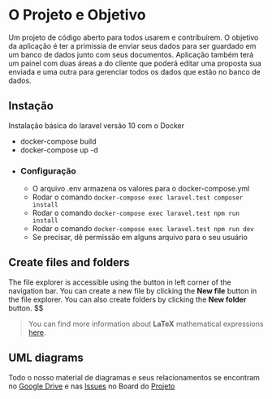 # O Projeto e Objetivo

Um projeto de código aberto para todos usarem e contribuírem.
O objetivo da aplicação é ter a primissia de enviar seus dados para ser guardado em um banco de dados junto com seus documentos.
Aplicação também terá um painel com duas áreas a do cliente que poderá editar uma proposta sua enviada e uma outra para gerenciar
todos os dados que estão no banco de dados.

## Instação
Instalação básica do laravel versão 10 com o Docker
 - docker-compose build
 - docker-compose up -d	
 - 
	 ### Configuração 
	 - O arquivo .env armazena os valores para o docker-compose.yml
	 - Rodar o comando `docker-compose exec laravel.test composer install`
	 - Rodar o comando `docker-compose exec laravel.test npm run install`
     - Rodar o comando `docker-compose exec laravel.test npm run dev`
	 - Se precisar, dê permissão em alguns arquivo para o seu usuário

## Create files and folders

The file explorer is accessible using the button in left corner of the navigation bar. You can create a new file by clicking the **New file** button in the file explorer. You can also create folders by clicking the **New folder** button.
$$

> You can find more information about **LaTeX** mathematical expressions [here](http://meta.math.stackexchange.com/questions/5020/mathjax-basic-tutorial-and-quick-reference).


## UML diagrams

Todo o nosso material de diagramas e seus relacionamentos se encontram no [Google Drive](https://drive.google.com/drive/u/1/folders/1fyMmkkZiwzbafcM9X1VycNyDkR2N2nuH) e nas [Issues](https://github.com/Junior-Shyko/escolhaazul/issues) no Board do [Projeto](https://github.com/users/Junior-Shyko/projects/5)

